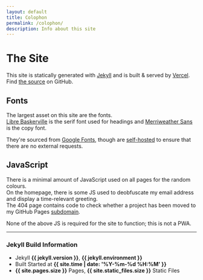 ```yaml
---
layout: default
title: Colophon
permalink: /colophon/
description: Info about this site
---
```


# The Site
This site is statically generated with [Jekyll](https://jekyllrb.com/) and is built &amp; served by [Vercel](/_logs).  
Find [the source](https://github.com/thomasr.me/thomasr.me) on GitHub.

## Fonts
The largest asset on this site are the fonts.  
[Libre Baskerville](https://fonts.google.com/specimen/Libre+Baskerville) is the serif font used for headings and [Merriweather Sans](https://fonts.google.com/specimen/Merriweather+Sans) is the copy font.

They're sourced from [Google Fonts](https://fonts.google.com/), though are [self-hosted](https://google-webfonts-helper.herokuapp.com/fonts) to ensure that there are no external requests.

## JavaScript
There is a minimal amount of JavaScript used on all pages for the random colours.  
On the homepage, there is some JS used to deobfuscate my email address and display a time-relevant greeting.  
The 404 page contains code to check whether a project has been moved to my GitHub Pages [subdomain](https://github-pages.thomasr.me). 

None of the above JS is required for the site to function; this is not a PWA.

---

### Jekyll Build Information

- Jekyll **{{ jekyll.version }}**, **{{ jekyll.environment }}** 
- Built Started at **{{ site.time | date: '%Y-%m-%d %H:%M' }}**
- **{{ site.pages.size }}** Pages, **{{ site.static_files.size }}** Static Files